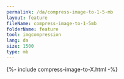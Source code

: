 ```yaml
---
permalink: /da/compress-image-to-1-5-mb
layout: feature
fileName: compress-image-to-1-5mb
folderName: feature
tool: imgcompression
lang: da
size: 1500
type: mb
---
```


{%- include compress-image-to-X.html -%}
